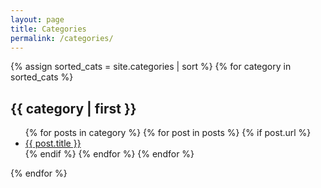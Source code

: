 ```yaml
---
layout: page
title: Categories
permalink: /categories/
---
```


{% assign sorted_cats = site.categories | sort %}
{% for category in sorted_cats %}
## {{ category | first }}
<ul>
    {% for posts in category %}
        {% for post in posts %}
            {% if post.url %}
                <li><a href="{{ post.url }}">{{ post.title }}</a></li>
            {% endif %}
        {% endfor %}
    {% endfor %}
</ul>
{% endfor %}